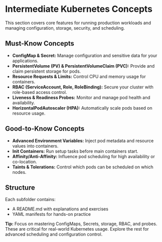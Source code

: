 # Intermediate Kubernetes Concepts

This section covers core features for running production workloads and managing configuration, storage, security, and scheduling.

## Must-Know Concepts
- **ConfigMap & Secret:** Manage configuration and sensitive data for your applications.
- **PersistentVolume (PV) & PersistentVolumeClaim (PVC):** Provide and claim persistent storage for pods.
- **Resource Requests & Limits:** Control CPU and memory usage for containers.
- **RBAC (ServiceAccount, Role, RoleBinding):** Secure your cluster with role-based access control.
- **Liveness & Readiness Probes:** Monitor and manage pod health and availability.
- **HorizontalPodAutoscaler (HPA):** Automatically scale pods based on resource usage.

## Good-to-Know Concepts
- **Advanced Environment Variables:** Inject pod metadata and resource values into containers.
- **Init Containers:** Run setup tasks before main containers start.
- **Affinity/Anti-Affinity:** Influence pod scheduling for high availability or co-location.
- **Taints & Tolerations:** Control which pods can be scheduled on which nodes.

## Structure
Each subfolder contains:
- A README.md with explanations and exercises
- YAML manifests for hands-on practice

**Tip:** Focus on mastering ConfigMaps, Secrets, storage, RBAC, and probes. These are critical for real-world Kubernetes usage. Explore the rest for advanced scheduling and configuration control.
